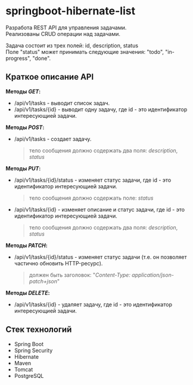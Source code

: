 # springboot-hibernate-list
Разработа REST API для управления задачами.\
Реализованы CRUD операции над задачами.

Задача состоит из трех полей: id, description, status\
Поле "status" может принимать следующие значения: "todo", "in-progress", "done".

## Краткое описание API
__Методы *GET*:__
  - /api/v1/tasks - выводит список задач.
  - /api/v1/tasks/{id} - выводит одну задачу, где id - это идентификатор интересующией задачи.

__Методы *POST*:__
  - /api/v1/tasks - создает задачу.
    > тело сообщения должно содержать два поля: *description*, *status*
    
__Методы *PUT*:__
  - /api/v1/tasks/{id}/status - изменяет статус задачи, где id - это идентификатор интересующией задачи.
    > тело сообщения должно содержать поле: *status*
  - /api/v1/tasks/{id} - изменяет описание и статус задачи, где id - это идентификатор интересующией задачи.
    > тело сообщения должно содержать два поля: *description*, *status*

__Методы *PATCH*:__
  - /api/v1/tasks/{id}/status - изменяет статус задачи (т.е. он позволяет частично обновить HTTP-ресурс).
    > должен быть заголовок: "*Content-Type: application/json-patch+json*"

__Методы *DELETE*:__
  - /api/v1/tasks/{id} - удаляет задачу, где id - это идентификатор интересующией задачи.

## Стек технологий
- Spring Boot
- Spring Security
- Hibernate
- Maven
- Tomcat
- PostgreSQL
